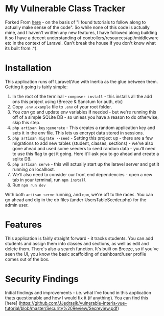 # My Vulnerable Class Tracker
Forked From [here](https://github.com/tapan288/inertia-vue-tutorial) - on the basis of "I found tutorials to follow along to actually make sense of the code". So while none of this code is actually mine, and I haven't written any new features, I have followed along building it so I have a decent understanding of controllers/resources/api/middleware etc in the context of Laravel. Can't break the house if you don't know what its built from :^). 

# Installation
This application runs off Laravel/Vue with Inertia as the glue between them. Getting it going is fairly simple: 
1. In the root of the terminal - `composer install` - this installs all the add ons this project using (Breeze & Sanctum for auth, etc)
2. Copy `.env.example` file to `.env` of your root folder.
3. You *can* go and update env variables if needed - but we're running this off of a simple SQLite DB - so unless you have a reason to do otherwise, skip this step.
4. `php artisan key:generate` - This creates a random application key and sets it in the env file. This lets us encrypt data stored in sessions. 
5. `php artisan migrate --seed` - Setting this project up - there are a few migrations to add new tables (student, classes, sections) - we've also gone ahead and used some seeders to seed random data - you'll need to use this flag to get it going. Here it'll ask you to go ahead and create a sqlite DB.
6. `php artisan serve` - this will actually start up the laravel server and get it running on localhost. 
7. We'll also need to consider our front end dependencies - open a new tab in your terminal, run `npm install`
8. Run `npm run dev`

With both `artisan serve` running, and `npm`, we're off to the races. You can go ahead and dig in the db files (under UsersTableSeeder.php) for the admin user.

# Features
This application is fairly straight forward - it tracks students. You can add students and assign them into classes and sections, as well as edit and delete them. There's also a search function. It's built on Breeze, so if you've seen the UI, you know the basic scaffolding of dashboard/user profile comes out of the box. 

# Security Findings
Initial findings and improvements - i.e. what I've found in this application thats questionable and how I would fix it (if anything). You can find this [here] (https://github.com/JJedrasik/vulnerable-interia-vue-tutorial/blob/master/Security%20Review/Secreview.pdf)

